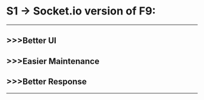 # S1 -> Socket.io version of F9:
---
## >>>Better UI
## >>>Easier Maintenance
## >>>Better Response
---
